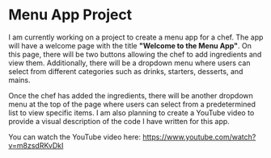 <!DOCTYPE html>
<html lang="en">
<head>
    <meta charset="UTF-8">
    <meta name="viewport" content="width=device-width, initial-scale=1.0">
    <title>Read Me</title>
</head>
<body>
    <h1>Menu App Project</h1>
    <p>
        I am currently working on a project to create a menu app for a chef. The app will have a welcome page with the title 
        <strong>"Welcome to the Menu App"</strong>. On this page, there will be two buttons allowing the chef to add ingredients and view them. 
        Additionally, there will be a dropdown menu where users can select from different categories such as drinks, starters, desserts, and mains.
    </p>
    <p>
        Once the chef has added the ingredients, there will be another dropdown menu at the top of the page where users can select from a predetermined 
        list to view specific items. I am also planning to create a YouTube video to provide a visual description of the code I have written for this app.
    </p>
    <p>
        You can watch the YouTube video here: 
        <a href="https://www.youtube.com/watch?v=m8zsdRKvDkI" target="_blank">https://www.youtube.com/watch?v=m8zsdRKvDkI</a>
    </p>
</body>
</html>
